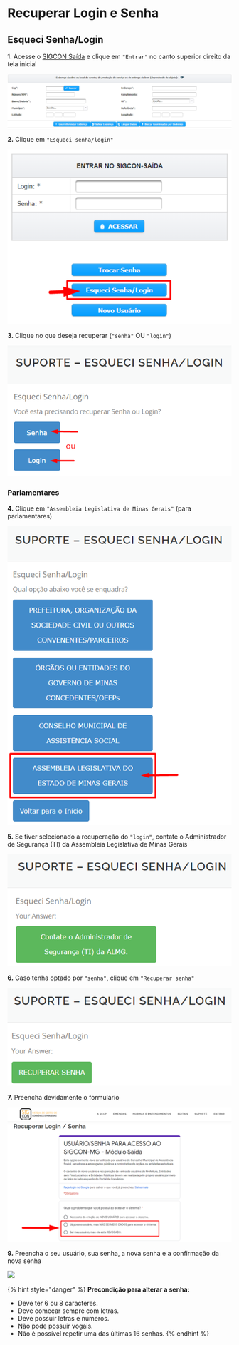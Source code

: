 # Recuperar Login e Senha

## Esqueci Senha/Login

1\. Acesse o [SIGCON Saída](https://sigconsaida.mg.gov.br/) e clique em `"Entrar"` no canto superior direito da tela inicial

![](<../../.gitbook/assets/image (91).png>)

**2.** Clique em `"Esqueci senha/login"`

![](<../../.gitbook/assets/image (3).png>)

&#x20;**3.** Clique no que deseja recuperar (`"senha"` OU `"login"`)

![](<../../.gitbook/assets/image (94).png>)

### Parlamentares

**4.** Clique em `"Assembleia Legislativa de Minas Gerais"` (para parlamentares)

![](../../.gitbook/assets/20.png)

**5.** Se tiver selecionado a recuperação do `"login"`, contate o Administrador de Segurança (TI) da Assembleia Legislativa de Minas Gerais

![](<../../.gitbook/assets/21 (3).png>)

**6.** Caso tenha optado por `"senha"`, clique em `"Recuperar senha"`

![](../../.gitbook/assets/22.png)

**7.** Preencha devidamente o formulário

![](../../.gitbook/assets/23.png)

**9.** Preencha o seu usuário, sua senha, a nova senha e a confirmação da nova senha

![](../../.gitbook/assets/manual\_parlamentares\_trocar-login-senha\_depois-de-receber-o-email.jpg)

{% hint style="danger" %}
**Precondição para alterar a senha:**

* Deve ter 6 ou 8 caracteres.
* Deve começar sempre com letras.
* Deve possuir letras e números.
* Não pode possuir vogais.
* Não é possível repetir uma das últimas 16 senhas.
{% endhint %}
